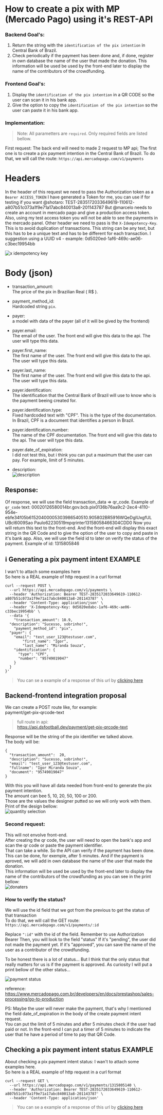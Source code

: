 # How to create a pix with MP (Mercado Pago) using it's REST-API

### Backend Goal's:
1. Return the string with the `identification of the pix intention` in Central Bank of Brazil.
2. Check periodically if the payment has been done and, if done, register in own database the name of the user that made the donation. This information will be used be used by the front-end later to display the name of the contributors of the crowdfunding.

### Frontend Goal's:
1. Display the `identification of the pix intention` in a QR CODE so the user can scan it in his bank app.
2. Give the option to copy the `identification of the pix intention` so the user can paste it in his bank app.

### Implementation:

> Note: All parametters are `required`. Only required fields are listed bellow.

First request:
The back end will need to made 2 request to MP api;
The first one is to create a pix payment intention in the Central Bank of Brazil. To do that, we will call the route: `https://api.mercadopago.com/v1/payments`

# Headers
In the header of this request we need to pass the Authorization token as a 
`Bearer ACCESS_TOKEN`
I have generated a Token for me, you can use if for testing if you want 
@shotaro:
TEST-2835172033649619-110612-
a807b51c073a1f9e71a17abc840013a8-201143787
But @marcelo needs to create an account in mercado pago and give a 
production access token.
Also, using my test access token you will not be able to see the payments in the 
mercado panel.
Other header we need to pass is the `X-Idempotency-Key`. This is to avoid 
duplication of transactions. 
This string can be any text, but this has to be a unique text and has to be 
different for each transaction.
I suggestion using a UUID v4 - example: 0d5020ed-1af6-469c-ae06-
c3bec19954bb

![x idempotency key](https://github.com/igormidev/dsfcrowdfunding.github.io/blob/master/docs/images/x_idempotency_key.png?raw=true)

# Body (json)
* transaction_amount: <br>
The price of the pix in Brazilian Real ( R$ ).
* payment_method_id: <br>
Hardcoded string `pix`.
* payer:<br>
a model with data of the payer (all of it will be gived by the frontend)
* payer.email:<br>
The email of the user. The front end will give this data to the api. The user will 
type this data.
* payer.first_name:<br>
The first name of the user. The front end will give this data to the api. The user 
will type this data.
* payer.last_name:<br>
The first name of the user. The front end will give this data to the api. The user 
will type this data.
* payer.identification:<br>
The identification that the Central Bank of Brazil will use to know who is the 
payment beeing created for.
* payer.identification.type:<br>
Fixed hardcoded text with "CPF". This is the type of the documentation. In 
Brazil, CPF is a document that identifies a person in Brazil.
* payer.identification.number:<br>
The name of the CPF documentation. The front end will give this data to the 
api. The user will type this data.
* payer.date_of_expiration:<br>
I did not test this, but i think you can put a maximum that the user can pay. For example, limit of 5 minutes.

* description:<br>
![description](https://github.com/igormidev/dsfcrowdfunding.github.io/blob/master/docs/images/description.png?raw=true)

## Response:
Of response, we will use the field transaction_data => qr_code.
Example of `qr_code` text:
00020126580014br.gov.bcb.pix0136b76aa9c2-2ec4-4110-954e-
ebfe34f05b61520400005303986540510.905802BR5916WQeDgIUxgfUL
UBcI6009Sao Paulo62230519mpqrinter13158058466304CDD0
Now you will return this text to the front-end. And the front-end will display this 
exact string in the QR Code and to give the option of the user to copy and 
paste in it's bank app.
Also, we will use the field id to later on verify the status of the payment.
Example of id: 1315805846

## ℹ️ Generating a pix payment intent EXAMPLE
I wan't to attach some examples here<br>
So here is a REAL example of http request in a curl format

```curl
curl --request POST \
  --url https://api.mercadopago.com/v1/payments \
  --header 'Authorization: Bearer TEST-2835172033649619-110612-a807b51c073a1f9e71a17abc840013a8-201143787' \
  --header 'Content-Type: application/json' \
  --header 'X-Idempotency-Key: 0d5020edabc-1af6-469c-ae06-c33bec19954bb' \
  --data '{
	"transaction_amount": 10.9,
  "description": "Sucesso, sobrinho!",
	"payment_method_id": "pix", 
  "payer": { 
    "email": "test_user_123@testuser.com",
		"first_name": "Igor",
		"last_name": "Miranda Souza",
    "identification": {
      "type": "CPF",
      "number": "95749019047"
    }
  }
}'
```

> You can se a example of a response of this url by [clicking here](https://github.com/igormidev/dsfcrowdfunding.github.io/blob/master/docs/json_examples/create_pix_intent_example.json)

## Backend-frontend integration proposal
We can create a POST route like, for example:<br>
payment/get-pix-qrcode-text
> full route in api:<br>https://api.dsfootball.dev/payment/get-pix-qrcode-text

Response will be the string of the pix identifier we talked above.<br>
The body will be:
```
{
  "transaction_amount":  20,
  "description": "Sucesso, sobrinho!",
  "email": "test_user_123@testuser.com",
  "fullname": "Igor Miranda Souza",
  "document": "95749019047"
}
```
With this you will have all data needed from front-end to generate the pix payment intention.<br>
The amount can bee 5, 10, 20, 50, 100 or 200.<br>
Those are the values the designer putted so we will only work with them.<br>
Print of the design bellow:<br>
![quantity selection](https://github.com/igormidev/dsfcrowdfunding.github.io/blob/master/docs/images/quantity_selection.png?raw=true)

### Second request:
This will not envolve front-end.<br>
After creating the qr code, the user will need to open the bank's app and scan the qr code or paste the payment identifier.<br>
That can take a while. So the API can verify if the payment has been done.<br>
This can be done, for exemple, after 5 minutes. And if the payment is aproved, we will add in own database the name of the user that made the donation.<br>
This information will be used be used by the front-end later to display the name of the contributors of the crowdfunding as you can see in the print bellow:<br>
![donaters](https://github.com/igormidev/dsfcrowdfunding.github.io/blob/master/docs/images/donaters.png?raw=true)

### How to verify the status?
We will use the id field that we got from the previous to get the status of that transaction<br>
To do that, we will call the GET route:
`https://api.mercadopago.com/v1/payments/:id`

Replace `":id"` with the id of the field.
Remember to use Authorization Bearer
Then, you will look to the field "status"
If it's "pending", the user did not made the payment yet.
If it's "approved", you can save the name of the user as a contributor of the 
crowdfunding.<br>

To be honest there is a lot of status... But I think that the only status that really 
matters for us is if the payment is approved. As curiosity I will put a print bellow 
of the other status...

![payment status](https://github.com/igormidev/dsfcrowdfunding.github.io/blob/master/docs/images/payment_status.png?raw=true)

reference:<br>
https://www.mercadopago.com.br/developers/en/docs/prestashop/sales-processing/go-to-production

PS: Maybe the user will never make the payment, that's why I mentioned the field date_of_expiration in the body of the create payment intent request.<br>
You can put the limit of 5 minutes and after 5 minutes check if the user had 
paid or not. In the front-end I can put a timer of 5 minutes to indicate the user 
that he have a period of time to pay that QR Code.

## Checking a pix payment intent status EXAMPLE
About checking a pix payment intent status: I wan't to attach some examples here.<br>
So here is a REAL example of http request in a curl format

```curl
curl --request GET \
  --url https://api.mercadopago.com/v1/payments/1315805140 \
  --header 'Authorization: Bearer TEST-2835172033649619-110612-a807b51c073a1f9e71a17abc840013a8-201143787' \
  --header 'Content-Type: application/json'
```
> You can se a example of a response of this url by [clicking here](https://github.com/igormidev/dsfcrowdfunding.github.io/blob/master/docs/json_examples/pix_intent_status_example.json)